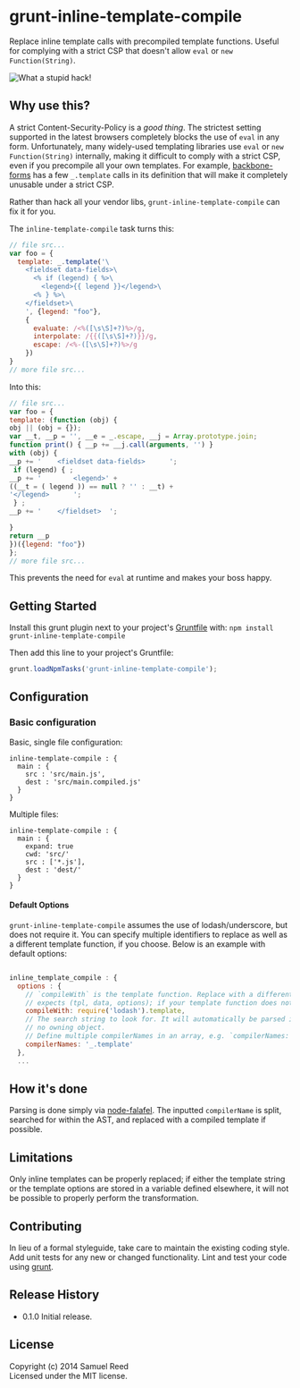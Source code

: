 # grunt-inline-template-compile

Replace inline template calls with precompiled template functions. Useful for complying with a strict CSP that doesn't allow `eval` or `new Function(String)`.

![What a stupid hack!](http://i.imgur.com/eCgWfeX.jpg)

## Why use this?

A strict Content-Security-Policy is a *good thing*. The strictest setting supported in the latest browsers completely blocks the use of `eval` in any form.
Unfortunately, many widely-used templating libraries use `eval` or `new Function(String)` internally, making it difficult to comply with a strict CSP, even
if you precompile all your own templates. For example, [backbone-forms](https://github.com/powmedia/backbone-forms) has a few `_.template` calls in its definition
that will make it completely unusable under a strict CSP.

Rather than hack all your vendor libs, `grunt-inline-template-compile` can fix it for you. 

The `inline-template-compile` task turns this:

```javascript
// file src...
var foo = {
  template: _.template('\
    <fieldset data-fields>\
      <% if (legend) { %>\
        <legend>{{ legend }}</legend>\
      <% } %>\
    </fieldset>\
    ', {legend: "foo"}, 
    {
      evaluate: /<%([\s\S]+?)%>/g, 
      interpolate: /{{([\s\S]+?)}}/g, 
      escape: /<%-([\s\S]+?)%>/g
    })
}
// more file src...
```

Into this:

```javascript
// file src...
var foo = {
template: (function (obj) {
obj || (obj = {});
var __t, __p = '', __e = _.escape, __j = Array.prototype.join;
function print() { __p += __j.call(arguments, '') }
with (obj) {
__p += '    <fieldset data-fields>      ';
 if (legend) { ;
__p += '        <legend>' +
((__t = ( legend )) == null ? '' : __t) +
'</legend>      ';
 } ;
__p += '    </fieldset>  ';

}
return __p
})({legend: "foo"})
};
// more file src...
```

This prevents the need for `eval` at runtime and makes your boss happy.


## Getting Started
Install this grunt plugin next to your project's [Gruntfile][getting_started] with: `npm install grunt-inline-template-compile`

Then add this line to your project's Gruntfile:

```javascript
grunt.loadNpmTasks('grunt-inline-template-compile');
```

[grunt]: https://github.com/cowboy/grunt
[getting_started]: https://github.com/cowboy/grunt/blob/master/docs/getting_started.md

## Configuration

### Basic configuration

Basic, single file configuration:

```
inline-template-compile : {
  main : {
    src : 'src/main.js',
    dest : 'src/main.compiled.js'
  }
}
```


Multiple files:

```
inline-template-compile : {
  main : {
    expand: true
    cwd: 'src/'
    src : ['*.js'],
    dest : 'dest/'
  }
}
```


#### Default Options

`grunt-inline-template-compile` assumes the use of lodash/underscore, but does not require it. You can specify multiple identifiers to replace
as well as a different template function, if you choose. Below is an example with default options:

```javascript

inline_template_compile : {
  options : {
    // `compileWith` is the template function. Replace with a different one if you're using DoT, etc.
    // expects (tpl, data, options); if your template function does not, wrap it in a transformation function.
    compileWith: require('lodash').template,
    // The search string to look for. It will automatically be parsed into `{member}.{call}`, or `{name}` if there is
    // no owning object.
    // Define multiple compilerNames in an array, e.g. `compilerNames: ['_.template', 'lodash.template', '_l.template']`
    compilerNames: '_.template' 
  },
  ...
```

## How it's done

Parsing is done simply via [node-falafel](https://github.com/substack/node-falafel). The inputted `compilerName` is split, searched for within
the AST, and replaced with a compiled template if possible.

## Limitations

Only inline templates can be properly replaced; if either the template string or the template options are stored in a variable defined elsewhere,
it will not be possible to properly perform the transformation.

## Contributing
In lieu of a formal styleguide, take care to maintain the existing coding style. Add unit tests for any new or changed functionality. Lint and test your code using [grunt][grunt].

## Release History

- 0.1.0 Initial release. 


## License
Copyright (c) 2014 Samuel Reed  
Licensed under the MIT license.
